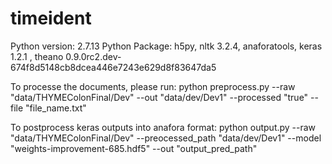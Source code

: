 # timeident

Python version: 2.7.13
Python Package: h5py, nltk 3.2.4, anaforatools, keras 1.2.1 , theano 0.9.0rc2.dev-674f8d5148cb8dcea446e7243e629d8f83647da5

To processe the documents, please run:
python preprocess.py --raw "data/THYMEColonFinal/Dev" --out "data/dev/Dev1" --processed "true" --file "file_name.txt"

To postprocess keras outputs into anafora format:
python output.py --raw "data/THYMEColonFinal/Dev" --preocessed_path "data/dev/Dev1" --model "weights-improvement-685.hdf5" --out "output_pred_path"


